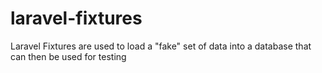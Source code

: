 # laravel-fixtures
Laravel Fixtures are used to load a "fake" set of data into a database that can then be used for testing

